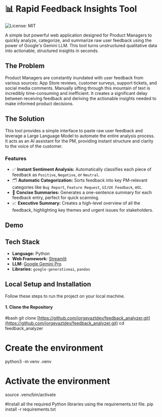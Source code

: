 # 📊 Rapid Feedback Insights Tool

![License: MIT](https://img.shields.io/badge/License-MIT-yellow.svg)

A simple but powerful web application designed for Product Managers to quickly analyze, categorize, and summarize raw user feedback using the power of Google's Gemini LLM. This tool turns unstructured qualitative data into actionable, structured insights in seconds.

## The Problem

Product Managers are constantly inundated with user feedback from various sources: App Store reviews, customer surveys, support tickets, and social media comments. Manually sifting through this mountain of text is incredibly time-consuming and inefficient. It creates a significant delay between receiving feedback and deriving the actionable insights needed to make informed product decisions.

## The Solution

This tool provides a simple interface to paste raw user feedback and leverage a Large Language Model to automate the entire analysis process. It acts as an AI assistant for the PM, providing instant structure and clarity to the voice of the customer.

### Features

* ✅ **Instant Sentiment Analysis:** Automatically classifies each piece of feedback as `Positive`, `Negative`, or `Neutral`.
* 🗂️ **Automatic Categorization:** Sorts feedback into key PM-relevant categories like `Bug Report`, `Feature Request`, `UI/UX Feedback`, etc.
* 📝 **Concise Summaries:** Generates a one-sentence summary for each feedback entry, perfect for quick scanning.
* 📈 **Executive Summary:** Creates a high-level overview of all the feedback, highlighting key themes and urgent issues for stakeholders.

## Demo

## Tech Stack

* **Language:** Python
* **Web Framework:** [Streamlit](https://streamlit.io/)
* **LLM:** [Google Gemini Pro](https://ai.google.dev/)
* **Libraries:** `google-generativeai`, `pandas`

## Local Setup and Installation

Follow these steps to run the project on your local machine.

#### 1. Clone the Repository

#bash git clone [https://github.com/jorgevaztdev/feedback_analyzer.git](https://github.com/jorgevaztdev/feedback_analyzer.git)
cd feedback_analyzer

# Create the environment
python3 -m venv .venv

# Activate the environment
source .venv/bin/activate

#Install all the required Python libraries using the requirements.txt file.
pip install -r requirements.txt
